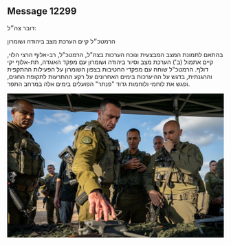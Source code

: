 ## Message 12299

דובר צה״ל: 

הרמטכ״ל קיים הערכת מצב ביהודה ושומרון 

בהתאם לתמונת המצב המבצעית ונוכח הערכות בצה"ל, הרמטכ"ל, רב-אלוף הרצי הלוי, קיים אתמול (ב') הערכת מצב וסיור ביהודה ושומרון עם מפקד האוגדה, תת-אלוף יקי דולף. 
הרמטכ"ל שוחח עם מפקדי החטיבות בצפון השומרון על הפעילות ההתקפית וההגנתית, בדגש על ההיערכות בימים האחרונים על רקע ההתרעות לתקופת החגים, ופגש את לוחמי ולוחמות גדוד "פנתר" הפועלים בימים אלה במרחב התפר.

![Photo](12299/12299_photo.jpg)

